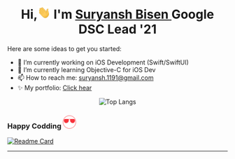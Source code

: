 
<!--
**Suryansh1191/Suryansh1191** is a ✨ _special_ ✨ repository because its `README.md` (this file) appears on your GitHub profile.

Here are some ideas to get you started:

- 🔭 I’m currently working on ...
- 🌱 I’m currently learning ...
- 👯 I’m looking to collaborate on ...
- 🤔 I’m looking for help with ...
- 💬 Ask me about ...
- 📫 How to reach me: ...
- 😄 Pronouns: ...
- ⚡ Fun fact: ...
-->
# <h1 align="center">Hi,<img src="https://raw.githubusercontent.com/ABSphreak/ABSphreak/master/gifs/Hi.gif" width="30px" /> I'm <a href="https://suryansh1191.github.io/suryansh-potfolio/">Suryansh Bisen <a>Google DSC Lead '21</h1>
  
  Here are some ideas to get you started:

- 🔭 I’m currently working on iOS Development (Swift/SwiftUI)
- 🌱 I’m currently learning Objective-C for iOS Dev
- 📫 How to reach me: suryansh.1191@gmail.com
- ✨ My portfolio: <a href="https://suryansh1191.github.io/suryansh-potfolio/">Click hear <a>


<div align="center">

![Top Langs](https://github-readme-stats.vercel.app/api/top-langs/?username=Suryansh1191&layout=compact&custom_title=I%20use&title_color=f8333c&card_width=445)
</div>

<h3>Happy Codding <img width="30" src="https://raw.githubusercontent.com/tonynguyenit18/tonynguyenit18/main/static/happy-face.gif"></h3>


[![Readme Card](https://github-readme-stats.vercel.app/api/pin/?username=RahulKesharwani353&repo=Co-Rakshak-Dwaar)](https://github.com/RahulKesharwani353/Co-Rakshak-Dwaar)

 
------
